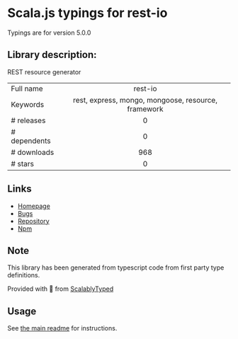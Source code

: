 
# Scala.js typings for rest-io

Typings are for version 5.0.0

## Library description:
REST resource generator

|                    |                 |
| ------------------ | :-------------: |
| Full name          | rest-io |
| Keywords           | rest, express, mongo, mongoose, resource, framework |
| # releases         | 0 |
| # dependents       | 0 |
| # downloads        | 968 |
| # stars            | 0 |

## Links
- [Homepage](https://github.com/EnoF/rest-io)
- [Bugs](https://github.com/EnoF/rest-io/issues)
- [Repository](https://github.com/EnoF/rest-io)
- [Npm](https://www.npmjs.com/package/rest-io)
    


## Note
This library has been generated from typescript code from first party type definitions.

Provided with :purple_heart: from [ScalablyTyped](https://github.com/oyvindberg/ScalablyTyped)

## Usage
See [the main readme](../../readme.md) for instructions.


